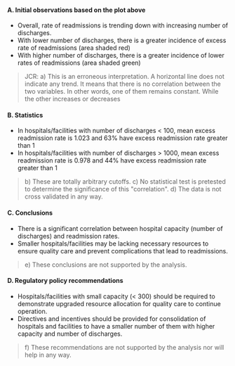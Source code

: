 #### A. Initial observations based on the plot above  
- Overall, rate of readmissions is trending down with increasing number of discharges.
- With lower number of discharges, there is a greater incidence of excess rate of readmissions (area shaded red)
- With higher number of discharges, there is a greater incidence of lower rates of readmissions (area shaded green)
> JCR:
a) This is an erroneous interpretation. A horizontal line does not indicate any trend. It means that there is no correlation between the two variables. In other words, one of them remains constant. While the other increases or decreases

#### B. Statistics  
- In hospitals/facilities with number of discharges < 100, mean excess readmission rate is 1.023 and 63% have excess readmission rate greater than 1
- In hospitals/facilities with number of discharges > 1000, mean excess readmission rate is 0.978 and 44% have excess readmission rate greater than 1
> b) These are totally arbitrary cutoffs.
  c) No statistical test is pretested to determine the significance of this "correlation".
  d) The data is not cross validated in any way.


#### C. Conclusions  
- There is a significant correlation between hospital capacity (number of discharges) and readmission rates.
- Smaller hospitals/facilities may be lacking necessary resources to ensure quality care and prevent complications that lead to readmissions.
> e) These conclusions are not supported by the analysis.

#### D. Regulatory policy recommendations  
- Hospitals/facilities with small capacity (< 300) should be required to demonstrate upgraded resource allocation for quality care to continue operation.
- Directives and incentives should be provided for consolidation of hospitals and facilities to have a smaller number of them with higher capacity and number of discharges.
> f) These recommendations are not supported by the analysis nor will help in any way.
